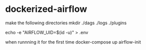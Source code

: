 # dockerized-airflow

make the following directories mkdir ./dags ./logs ./plugins

echo -e "AIRFLOW_UID=$(id -u)" > .env

when runnning it for the first time 
docker-compose up airflow-init
